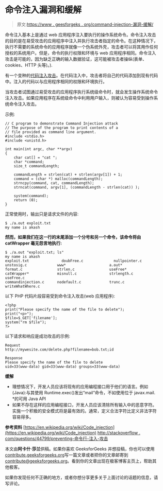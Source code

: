 # 命令注入漏洞和缓解

> 原文:[https://www . geesforgeks . org/command-injection-漏洞-缓解/](https://www.geeksforgeeks.org/command-injection-vulnerability-mitigation/)

命令注入基本上是通过 web 应用程序注入要执行的操作系统命令。命令注入攻击的目的是在易受攻击的应用程序中注入并执行攻击者指定的命令。在这种情况下，执行不需要的系统命令的应用程序就像一个伪系统外壳，攻击者可以将其用作任何授权的系统用户。但是，命令的执行权限和环境与 web 应用程序相同。命令注入攻击是可能的，因为缺乏正确的输入数据验证，这可能被攻击者操纵(表单、cookies、HTTP 头等)。).

有一个变种的[代码注入攻击](https://en.wikipedia.org/wiki/Code_injection)。在代码注入中，攻击者将自己的代码添加到现有代码中。注入的代码以与应用程序相同的权限和环境执行。

当攻击者试图通过易受攻击的应用程序执行系统级命令时，就会发生操作系统命令注入攻击。如果应用程序在系统级命令中利用用户输入，则被认为容易受到操作系统命令注入攻击。

示例:

```
// C program to demonstrate Command Injection attack
// The purpose of the program to print contents of a
// file provided as command line argument.
#include <stdio.h>
#include <unistd.h>

int main(int argc, char **argv)
{
    char cat[] = "cat ";
    char *command;
    size_t commandLength;

    commandLength = strlen(cat) + strlen(argv[1]) + 1;
    command = (char *) malloc(commandLength);
    strncpy(command, cat, commandLength);
    strncat(command, argv[1], (commandLength - strlen(cat)) );

    system(command);
    return (0);
}
```

正常使用时，输出只是请求文件的内容:

```
$ ./a.out exploit.txt
my name is akash

```

**然而，如果我们在这一行的末尾添加一个分号和另一个命令，该命令将由 catWrapper 毫无怨言地执行:**

```
$ ./a.out "exploit.txt; ls"
my name is akash
exploit.txt               doubFree.c              nullpointer.c
unstosig.c              www*                    a.out*
format.c                strlen.c                useFree*
catWrapper*             misnull.c               strlength.c             useFree.c
commandinjection.c      nodefault.c             trunc.c                 writeWhatWhere.c

```

以下 PHP 代码片段容易受到命令注入攻击(web 应用程序):

```
<?php
print("Please specify the name of the file to delete");
print("<p>");
$file=$_GET['filename'];
system("rm $file");
?>
```

以下请求和响应是成功攻击的示例:

```
Request
http://mywesite.com/delete.php?filename=bob.txt;id

```

```
Response
Please specify the name of the file to delete
uid=33(www-data) gid=33(www-data) groups=33(www-data) 

```

**缓解**

*   理想情况下，开发人员应该将现有的应用编程接口用于他们的语言。例如(Java):与其使用 Runtime.exec()发出“mail”命令，不如使用位于 javax.mail. *的可用 Java API
*   如果不存在这样的应用编程接口，开发人员应该清除所有输入中的恶意字符。实施一个积极的安全模式将是最有效的。通常，定义合法字符比定义非法字符容易得多。

**参考资料**
[https://en.wikipedia.org/wiki/Code_injection](https://en.wikipedia.org/wiki/Code_injection)
[http://stackoverflow . com/questions/44799/preventing-命令行-注入-攻击](http://stackoverflow.com/questions/44799/preventing-command-line-injection-attacks)

本文由**阿卡什·莎兰**供稿。如果你喜欢 GeeksforGeeks 并想投稿，你也可以使用[contribute.geeksforgeeks.org](http://www.contribute.geeksforgeeks.org)写一篇文章或者把你的文章邮寄到 contribute@geeksforgeeks.org。看到你的文章出现在极客博客主页上，帮助其他极客。

如果你发现任何不正确的地方，或者你想分享更多关于上面讨论的话题的信息，请写评论。